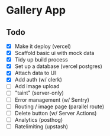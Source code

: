 # Gallery App

## Todo

- [x] Make it deploy (vercel)
- [x] Scaffold basic ui with mock data
- [x] Tidy up build process
- [x] Set up a database (vercel postgres)
- [x] Attach data to UI
- [x] Add auth (w/ clerk)
- [ ] Add image upload
- [ ] "taint" (server-only)
- [ ] Error management (w/ Sentry)
- [ ] Routing / image page (parallel route)
- [ ] Delete button (w/ Server Actions)
- [ ] Analytics (posthog)
- [ ] Ratelimiting (upstash)